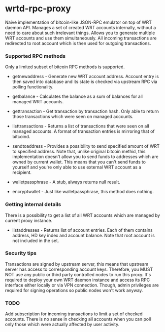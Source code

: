# wrtd-rpc-proxy
Naive implementation of bitcoin-like JSON-RPC emulator on top of WRT daemon API. Manages a set of created WRT accounts internally, without a need to care about such irrelevant things. Allows you to generate multiple WRT accounts and use them simultaneously. All incoming transactions are redirected to root account which is then used for outgoing transactions.

### Supported RPC methods

Only a limited subset of bitcoin RPC methods is supported.

* getnewaddress - Generate new WRT account address. Account entry is then saved into database and its state is checked via upstream RPC via polling functionality.

* getbalance - Calculates the balance as a sum of balances for all managed WRT accounts.

* gettransaction - Get transaction by transaction hash. Only able to return those transactions which were seen on managed accounts.

* listtransactions - Returns a list of transactions that were seen on all managed accounts. A format of transaction entries is mirroring that of bitcoind.

* sendtoaddress - Provides a possibility to send specified amount of WRT to specified address. Note that, unlike original bitcoin methid, this implementation doesn't allow you to send funds to addresses which are owned by current wallet. This means that you can't send funds to yourself and you're only able to use external WRT account as a recipient.

* walletpassphrase - A stub, always returns null result.

* encryptwallet - Just like walletpassphrase, this method does nothing.

### Getting internal details

There is a possibility to get a list of all WRT accounts which are managed by current proxy instance.

* listaddresses - Returns list of account entries. Each of them contains address, HD key index and account balance. Note that root account is not included in the set.

### Security tips

Transactions are signed by upstream server, this means that upstream server has access to corresponding account keys. Therefore, you MUST NOT use any public or third party controlled nodes to run this proxy. It's required to deploy your own WRT daemon instance and access its RPC interface either locally or via VPN connection. Though, admin privileges are required for signing operations so public nodes won't work anyway.

### TODO

Add subscription for incoming transactions to limit a set of checked accounts. There is no sense in checking all accounts when you can poll only those which were actually affected by user activity.

